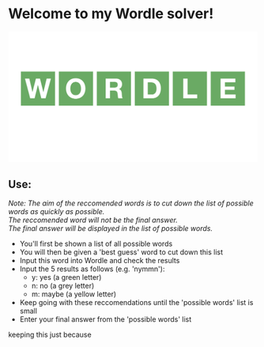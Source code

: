 # Welcome to my Wordle solver!

![](wordle_logo.png)

## Use:

_Note: The aim of the reccomended words is to cut down the list of possible words as quickly as possible. \
The reccomended word will not be the final answer. \
The final answer will be displayed in the list of possible words._

- You'll first be shown a list of all possible words
- You will then be given a 'best guess' word to cut down this list
- Input this word into Wordle and check the results
- Input the 5 results as follows (e.g. 'nymmn'):
  - y: yes (a green letter)
  - n: no (a grey letter)
  - m: maybe (a yellow letter)
- Keep going with these reccomendations until the 'possible words' list is small
- Enter your final answer from the 'possible words' list


keeping this just because